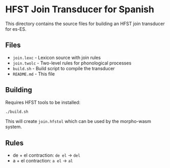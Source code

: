 # HFST Join Transducer for Spanish

This directory contains the source files for building an HFST join transducer for es-ES.

## Files

- `join.lexc` - Lexicon source with join rules
- `join.twolc` - Two-level rules for phonological processes  
- `build.sh` - Build script to compile the transducer
- `README.md` - This file

## Building

Requires HFST tools to be installed:

```bash
./build.sh
```

This will create `join.hfstol` which can be used by the morpho-wasm system.

## Rules

- de + el contraction: `de el` → `del`
- a + el contraction: `a el` → `al`
